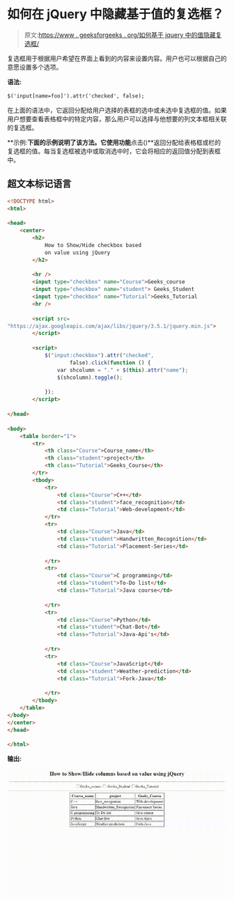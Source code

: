 # 如何在 jQuery 中隐藏基于值的复选框？

> 原文:[https://www . geeksforgeeks . org/如何基于 jquery 中的值隐藏复选框/](https://www.geeksforgeeks.org/how-to-hide-the-checkbox-based-on-value-in-jquery/)

复选框用于根据用户希望在界面上看到的内容来设置内容。用户也可以根据自己的意愿设置多个选项。

**语法:**

```html
$('input[name=foo]').attr('checked', false);

```

在上面的语法中，它返回分配给用户选择的表框的选中或未选中复选框的值。如果用户想要查看表格框中的特定内容，那么用户可以选择与他想要的列文本框相关联的复选框。

**示例:**下面的示例说明了该方法。它使用功能**点击()**返回分配给表格框或栏的复选框的值。每当复选框被选中或取消选中时，它会将相应的返回值分配到表框中。

## 超文本标记语言

```html
<!DOCTYPE html>
<html>

<head>
    <center>
        <h2>
            How to Show/Hide checkbox based 
            on value using jQuery
        </h2>

        <hr />
        <input type="checkbox" name="Course">Geeks_course
        <input type="checkbox" name="student"> Geeks_Student
        <input type="checkbox" name="Tutorial">Geeks_Tutorial
        <hr />

        <script src=
"https://ajax.googleapis.com/ajax/libs/jquery/3.5.1/jquery.min.js">
        </script>

        <script>
            $("input:checkbox").attr("checked", 
                    false).click(function () {
                var shcolumn = "." + $(this).attr("name");
                $(shcolumn).toggle();

            });
        </script>

</head>

<body>
    <table border="1">
        <tr>
            <th class="Course">Course_name</th>
            <th class="student">project</th>
            <th class="Tutorial">Geeks_Course</th>
        </tr>
        <tbody>
            <tr>
                <td class="Course">C++</td>
                <td class="student">face_recognition</td>
                <td class="Tutorial">Web-development</td>
            </tr>
            <tr>
                <td class="Course">Java</td>
                <td class="student">Handwritten_Recognition</td>
                <td class="Tutorial">Placement-Series</td>

            </tr>
            <tr>
                <td class="Course">C programming</td>
                <td class="student">To-Do list</td>
                <td class="Tutorial">Java course</td>

            </tr>
            <tr>
                <td class="Course">Python</td>
                <td class="student">Chat-Bot</td>
                <td class="Tutorial">Java-Api's</td>

            </tr>
            <tr>
                <td class="Course">JavaScript</td>
                <td class="student">Weather-prediction</td>
                <td class="Tutorial">Fork-Java</td>

            </tr>
        </tbody>
    </table>
</body>
</center>
</head>

</html>
```

**输出:**

![](img/99217a04c7cf3b72c19dbc75aae8f86b.png)